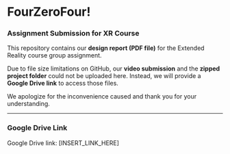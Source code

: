# FourZeroFour!  

### Assignment Submission for XR Course  

This repository contains our **design report (PDF file)** for the Extended Reality course group assignment.  

Due to file size limitations on GitHub, our **video submission** and the **zipped project folder** could not be uploaded here. Instead, we will provide a **Google Drive link** to access those files.  

We apologize for the inconvenience caused and thank you for your understanding.  

---

### Google Drive Link  
Google Drive link: [INSERT_LINK_HERE]  
